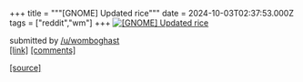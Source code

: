 +++
title = """[GNOME] Updated rice"""
date = 2024-10-03T02:37:53.000Z
tags = ["reddit","wm"]
+++
[![[GNOME] Updated rice](https://b.thumbs.redditmedia.com/e8isnWu9GqJPEwd-rxntID01QcdkLP4B_4H0upCCaTQ.jpg "[GNOME] Updated rice")](https://www.reddit.com/r/unixporn/comments/1fuxs42/gnome_updated_rice/)

submitted by [/u/womboghast](https://www.reddit.com/user/womboghast)  
[\[link\]](https://www.reddit.com/gallery/1fuxs42) [\[comments\]](https://www.reddit.com/r/unixporn/comments/1fuxs42/gnome_updated_rice/)

[[source]](https://www.reddit.com/r/unixporn/comments/1fuxs42/gnome_updated_rice/)
